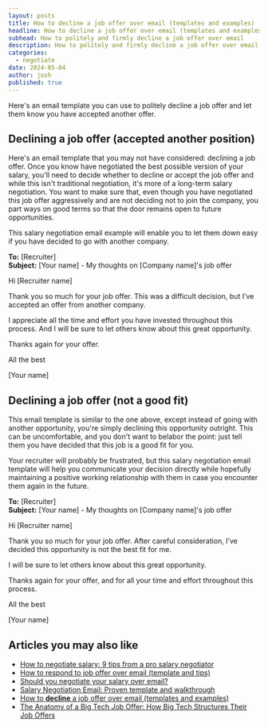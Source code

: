 ```yaml
---
layout: posts
title: How to decline a job offer over email (templates and examples)
headline: How to decline a job offer over email (templates and examples)
subhead: How to politely and firmly decline a job offer over email
description: How to politely and firmly decline a job offer over email with templates and examples, including a couple variations so you can choose the one that feels right for your situation.
categories:
  - negotiate
date: 2024-05-04
author: josh
published: true
---
```

Here's an email template you can use to politely decline a job offer and let them know you have accepted another offer.

## <a name="decline-offer-accepted-another-template"></a>Declining a job offer (accepted another position)
Here's an email template that you may not have considered: declining a job offer. Once you know have negotiated the best possible version of your salary, you'll need to decide whether to decline or accept the job offer and while this isn't traditional negotiation, it's more of a long-term salary negotiation. You want to make sure that, even though you have negotiated this job offer aggressively and are not deciding not to join the company, you part ways on good terms so that the door remains open to future opportunities.

This salary negotiation email example will enable you to let them down easy if you have decided to go with another company.

<div class="email-block">
  <div class="masthead">
    <p><i class="fas fa-circle"></i><i class="fas fa-circle"></i><i class="fas fa-circle"></i></p>
  </div>
  <div class="email-header">
	 <p>
	 	<strong>To:</strong> [Recruiter]<br>
		<strong>Subject:</strong> [Your name] - My thoughts on [Company name]'s job offer
	 </p>
  </div>
  <div class="email-copy">
		<p>Hi [Recruiter name]</p>
		<p>Thank you so much for your job offer. This was a difficult decision, but I’ve accepted an offer from another company.</p>
		<p>I appreciate all the time and effort you have invested throughout this process. And I will be sure to let others know about this great opportunity.</p>
		<p>Thanks again for your offer.</p>
		<p>All the best</p>
		<p>[Your name]</p>
  </div>
</div>

## <a name="decline-offer-not-a-good-fit-template"></a>Declining a job offer (not a good fit)

This email template is similar to the one above, except instead of going with another opportunity, you're simply declining this opportunity outright. This can be uncomfortable, and you don't want to belabor the point: just tell them you have decided that this job is a good fit for you.

Your recruiter will probably be frustrated, but this salary negotiation email template will help you communicate your decision directly while hopefully maintaining a positive working relationship with them in case you encounter them again in the future.

<div class="email-block">
  <div class="masthead">
    <p><i class="fas fa-circle"></i><i class="fas fa-circle"></i><i class="fas fa-circle"></i></p>
  </div>
  <div class="email-header">
	 <p>
	 	<strong>To:</strong> [Recruiter]<br>
		<strong>Subject:</strong> [Your name] - My thoughts on [Company name]'s job offer
	 </p>
  </div>
  <div class="email-copy">
		<p>Hi [Recruiter name]</p>
		<p>Thank you so much for your job offer. After careful consideration, I’ve decided this opportunity is not the best fit for me.</p>
		<p>I will be sure to let others know about this great opportunity.</p>
		<p>Thanks again for your offer, and for all your time and effort throughout this process.</p>
		<p>All the best</p>
		<p>[Your name]</p>
  </div>
</div>

## Articles you may also like

- [How to negotiate salary: 9 tips from a pro salary negotiator](/salary-negotiation-guide/)
- [How to respond to job offer over email (template and tips)](/respond-to-job-offer-email/)
- [Should you negotiate your salary over email?](/should-you-negotiate-salary-over-email/)
- [Salary Negotiation Email: Proven template and walkthrough](/salary-negotiation-email-sample/)
- [How to **decline** a job offer over email (templates and examples)](/decline-job-offer-email/)
- [The Anatomy of a Big Tech Job Offer: How Big Tech Structures Their Job Offers](/big-tech-job-offer-overview/)